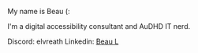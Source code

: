 My name is Beau (:

I'm a digital accessibility consultant and AuDHD IT nerd.

Discord: elvreath 
Linkedin: <a href="https://www.linkedin.com/in/beau-lundaa-442889237/">Beau L</a>
